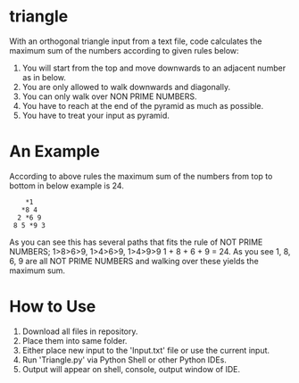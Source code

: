 # triangle

With an orthogonal triangle input from a text file, code calculates the maximum sum of the numbers according to given rules below:

1. You will start from the top and move downwards to an adjacent number as in below.
2. You are only allowed to walk downwards and diagonally.
3. You can only walk over NON PRIME NUMBERS.
4. You have to reach at the end of the pyramid as much as possible.
5. You have to treat your input as pyramid.

# An Example

According to above rules the maximum sum of the numbers from top to bottom in below example is 24.

        *1
       *8 4
      2 *6 9
     8 5 *9 3

As you can see this has several paths that fits the rule of NOT PRIME NUMBERS; 1>8>6>9, 1>4>6>9, 1>4>9>9
1 + 8 + 6 + 9 = 24.  As you see 1, 8, 6, 9 are all NOT PRIME NUMBERS and walking over these yields the maximum sum.

# How to Use

1. Download all files in repository.
2. Place them into same folder.
3. Either place new input to the 'Input.txt' file or use the current input.
4. Run 'Triangle.py' via Python Shell or other Python IDEs.
5. Output will appear on shell, console, output window of IDE.
